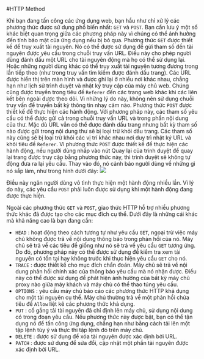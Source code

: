 #HTTP Method

Khi bạn đang tấn công các ứng dụng web, bạn hầu như chỉ xử lý các phương thức được sử dụng phổ biến nhất: `GET` và `POST`. Bạn cần lưu ý một số khác biệt quan trọng giữa các phương pháp này vì chúng có thể ảnh hưởng đến tính bảo mật của ứng dụng nếu bị bỏ qua.
Phương thức `GET` được thiết kế để truy xuất tài nguyên. Nó có thể được sử dụng để gửi tham số đến tài nguyên được yêu cầu trong chuỗi truy vấn URL. Điều này cho phép người dùng đánh dấu một URL cho tài nguyên động mà họ có thể sử dụng lại. Hoặc những người dùng khác có thể truy xuất tài nguyên tương đương trong lần tiếp theo (như trong truy vấn tìm kiếm được đánh dấu trang). Các URL được hiển thị trên màn hình và được ghi lại ở nhiều nơi khác nhau, chẳng hạn như lịch sử trình duyệt và nhật ký truy cập của máy chủ web. Chúng cũng được truyền trong tiêu đề  `Referer` đến các trang web khác khi các liên kết bên ngoài được theo dõi. Vì những lý do này, không nên sử dụng chuỗi truy vấn để truyền bất kỳ thông tin nhạy cảm nào.
Phương thức `POST` được thiết kế để thực hiện các hành động. Với phương pháp này, các tham số yêu cầu có thể được gửi cả trong chuỗi truy vấn URL và trong phần nội dung của thư. Mặc dù URL vẫn có thể được đánh dấu trang nhưng bất kỳ tham số nào được gửi trong nội dung thư sẽ bị loại trừ khỏi dấu trang. Các tham số này cũng sẽ bị loại trừ khỏi các vị trí khác nhau nơi duy trì nhật ký URL và khỏi tiêu đề `Referer`. Vì phương thức `POST` được thiết kế để thực hiện các hành động, nếu người dùng nhấp vào nút Quay lại của trình duyệt để quay lại trang được truy cập bằng phương thức này, thì trình duyệt sẽ không tự động đưa ra lại yêu cầu. Thay vào đó, nó cảnh báo người dùng về những gì nó sắp làm, như trong hình dưới đây:
![](2023-04-18-00-59-18.png)

Điều này ngăn người dùng vô tình thực hiện một hành động nhiều lần. Vì lý do này, các yêu cầu `POST` phải luôn được sử dụng khi một hành động đang được thực hiện.

Ngoài các phương thức `GET` và `POST`, giao thức HTTP hỗ trợ nhiều phương thức khác đã được tạo cho các mục đích cụ thể. Dưới đây là những cái khác mà khả năng cao là bạn đang cần:
- `HEAD` : hoạt động theo cách tương tự như yêu cầu `GET`, ngoại trừ việc máy chủ không được trả về nội dung thông báo trong phản hồi của nó. Máy chủ sẽ trả về các tiêu đề giống như nó sẽ trả về yêu cầu `GET` tương ứng. Do đó, phương pháp này có thể được sử dụng để kiểm tra xem tài nguyên có tồn tại hay không trước khi thực hiện yêu cầu `GET` cho nó.
- `TRACE` : được thiết kế cho mục đích chẩn đoán. Máy chủ sẽ trả về nội dung phản hồi chính xác của thông báo yêu cầu mà nó nhận được. Điều này có thể được sử dụng để phát hiện ảnh hưởng của bất kỳ máy chủ proxy nào giữa máy khách và máy chủ có thể thao túng yêu cầu.
- `OPTIONS` : yêu cầu máy chủ báo cáo các phương thức HTTP khả dụng cho một tài nguyên cụ thể. Máy chủ thường trả về một phản hồi chứa tiêu đề `Allow` liệt kê các phương thức khả dụng.
- `PUT` : cố gắng tải tài nguyên đã chỉ định lên máy chủ, sử dụng nội dung có trong đoạn yêu cầu. Nếu phương thức này được bật, bạn có thể tận dụng nó để tấn công ứng dụng, chẳng hạn như bằng cách tải lên một tập lệnh tùy ý và thực thi tập lệnh đó trên máy chủ.
- `DELETE` : được sử dụng để xóa tài nguyên được xác định bởi URL.
- `PATCH` : được sử dụng để sửa đổi, cập nhật một phần tài nguyên được xác định bởi URL.

